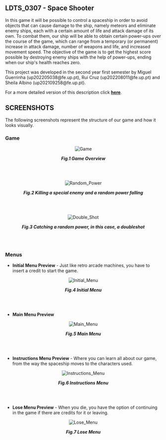 ## LDTS_0307 - Space Shooter

In this game it will be possible to control a spaceship in order to avoid objects that can cause damage to the ship, namely meteors and eliminate enemy ships, each with a certain amount of life and attack damage of its own. To combat them, our ship will be able to obtain certain power-ups over the course of the game, which can range from a temporary (or permanent) increase in attack damage, number of weapons and life, and increased movement speed.
The objective of the game is to get the highest score possible by destroying enemy ships with the help of power-ups, ending when our ship's health reaches zero.
<p>This project was developed in the second year first semester by Miguel Guerrinha (up202205038@fe.up.pt), Rui Cruz (up202208011@fe.up.pt) and Sheila Albino (up202109258@fe.up.pt).</p>

For a more detailed version of this description click [**here**](./docs/README.md).

## SCREENSHOTS

The following screenshots represent the structure of our game and how it looks visually.

### Game
<p align="center" justify="center">
  <img src="docs/Images/game.png" alt="Game">
</p>
<p align="center">
    <b><i>Fig.1 Game Overview</i></b>
</p>
<br>
<br />

<p align="center" justify="center">
  <img src="docs/Images/game_power.png" alt="Random_Power">
</p>
<p align="center">
    <b><i>Fig.2 Killing a special enemy and a random power falling</i></b>
</p>
<br>
<br />

<p align="center" justify="center">
  <img src="docs/Images/game_doubleshot.png" alt="Double_Shot">
</p>
<p align="center">
    <b><i>Fig.3 Catching a random power, in this case, a doubleshot</i></b>
</p>
<br>
<br />

### Menus

- **Initial Menu Preview** - Just like retro arcade machines, you have to insert a credit to start the game.
<p align="center" justify="center">
  <img src="docs/Images/initial_menu.png" alt="Initial_Menu">
</p>
<p align="center">
    <b><i>Fig.4 Initial Menu</i></b>
</p>
<br>
<br />

- **Main Menu Preview**
<p align="center" justify="center">
  <img src="docs/Images/default_menu.png" alt="Main_Menu">
</p>
<p align="center">
    <b><i>Fig.5 Main Menu</i></b>
</p>
<br>
<br />

- **Instructions Menu Preview** - Where you can learn all about our game, from the way the spaceship moves to the characters used.
<p align="center" justify="center">
  <img src="docs/Images/instructions_menu.png" alt="Instructions_Menu">
</p>
<p align="center">
    <b><i>Fig.6 Instructions Menu</i></b>
</p>
<br>
<br />

- **Lose Menu Preview** - When you die, you have the option of continuing in the game if there are credits for it or leaving.
<p align="center" justify="center">
  <img src="docs/Images/lose_menu.png" alt="Lose_Menu">
</p>
<p align="center">
    <b><i>Fig.7 Lose Menu</i></b>
</p>
<br>
<br />
